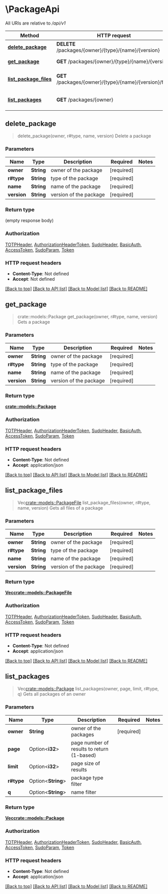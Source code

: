 # \PackageApi

All URIs are relative to */api/v1*

Method | HTTP request | Description
------------- | ------------- | -------------
[**delete_package**](PackageApi.md#delete_package) | **DELETE** /packages/{owner}/{type}/{name}/{version} | Delete a package
[**get_package**](PackageApi.md#get_package) | **GET** /packages/{owner}/{type}/{name}/{version} | Gets a package
[**list_package_files**](PackageApi.md#list_package_files) | **GET** /packages/{owner}/{type}/{name}/{version}/files | Gets all files of a package
[**list_packages**](PackageApi.md#list_packages) | **GET** /packages/{owner} | Gets all packages of an owner



## delete_package

> delete_package(owner, r#type, name, version)
Delete a package

### Parameters


Name | Type | Description  | Required | Notes
------------- | ------------- | ------------- | ------------- | -------------
**owner** | **String** | owner of the package | [required] |
**r#type** | **String** | type of the package | [required] |
**name** | **String** | name of the package | [required] |
**version** | **String** | version of the package | [required] |

### Return type

 (empty response body)

### Authorization

[TOTPHeader](../README.md#TOTPHeader), [AuthorizationHeaderToken](../README.md#AuthorizationHeaderToken), [SudoHeader](../README.md#SudoHeader), [BasicAuth](../README.md#BasicAuth), [AccessToken](../README.md#AccessToken), [SudoParam](../README.md#SudoParam), [Token](../README.md#Token)

### HTTP request headers

- **Content-Type**: Not defined
- **Accept**: Not defined

[[Back to top]](#) [[Back to API list]](../README.md#documentation-for-api-endpoints) [[Back to Model list]](../README.md#documentation-for-models) [[Back to README]](../README.md)


## get_package

> crate::models::Package get_package(owner, r#type, name, version)
Gets a package

### Parameters


Name | Type | Description  | Required | Notes
------------- | ------------- | ------------- | ------------- | -------------
**owner** | **String** | owner of the package | [required] |
**r#type** | **String** | type of the package | [required] |
**name** | **String** | name of the package | [required] |
**version** | **String** | version of the package | [required] |

### Return type

[**crate::models::Package**](Package.md)

### Authorization

[TOTPHeader](../README.md#TOTPHeader), [AuthorizationHeaderToken](../README.md#AuthorizationHeaderToken), [SudoHeader](../README.md#SudoHeader), [BasicAuth](../README.md#BasicAuth), [AccessToken](../README.md#AccessToken), [SudoParam](../README.md#SudoParam), [Token](../README.md#Token)

### HTTP request headers

- **Content-Type**: Not defined
- **Accept**: application/json

[[Back to top]](#) [[Back to API list]](../README.md#documentation-for-api-endpoints) [[Back to Model list]](../README.md#documentation-for-models) [[Back to README]](../README.md)


## list_package_files

> Vec<crate::models::PackageFile> list_package_files(owner, r#type, name, version)
Gets all files of a package

### Parameters


Name | Type | Description  | Required | Notes
------------- | ------------- | ------------- | ------------- | -------------
**owner** | **String** | owner of the package | [required] |
**r#type** | **String** | type of the package | [required] |
**name** | **String** | name of the package | [required] |
**version** | **String** | version of the package | [required] |

### Return type

[**Vec<crate::models::PackageFile>**](PackageFile.md)

### Authorization

[TOTPHeader](../README.md#TOTPHeader), [AuthorizationHeaderToken](../README.md#AuthorizationHeaderToken), [SudoHeader](../README.md#SudoHeader), [BasicAuth](../README.md#BasicAuth), [AccessToken](../README.md#AccessToken), [SudoParam](../README.md#SudoParam), [Token](../README.md#Token)

### HTTP request headers

- **Content-Type**: Not defined
- **Accept**: application/json

[[Back to top]](#) [[Back to API list]](../README.md#documentation-for-api-endpoints) [[Back to Model list]](../README.md#documentation-for-models) [[Back to README]](../README.md)


## list_packages

> Vec<crate::models::Package> list_packages(owner, page, limit, r#type, q)
Gets all packages of an owner

### Parameters


Name | Type | Description  | Required | Notes
------------- | ------------- | ------------- | ------------- | -------------
**owner** | **String** | owner of the packages | [required] |
**page** | Option<**i32**> | page number of results to return (1-based) |  |
**limit** | Option<**i32**> | page size of results |  |
**r#type** | Option<**String**> | package type filter |  |
**q** | Option<**String**> | name filter |  |

### Return type

[**Vec<crate::models::Package>**](Package.md)

### Authorization

[TOTPHeader](../README.md#TOTPHeader), [AuthorizationHeaderToken](../README.md#AuthorizationHeaderToken), [SudoHeader](../README.md#SudoHeader), [BasicAuth](../README.md#BasicAuth), [AccessToken](../README.md#AccessToken), [SudoParam](../README.md#SudoParam), [Token](../README.md#Token)

### HTTP request headers

- **Content-Type**: Not defined
- **Accept**: application/json

[[Back to top]](#) [[Back to API list]](../README.md#documentation-for-api-endpoints) [[Back to Model list]](../README.md#documentation-for-models) [[Back to README]](../README.md)

